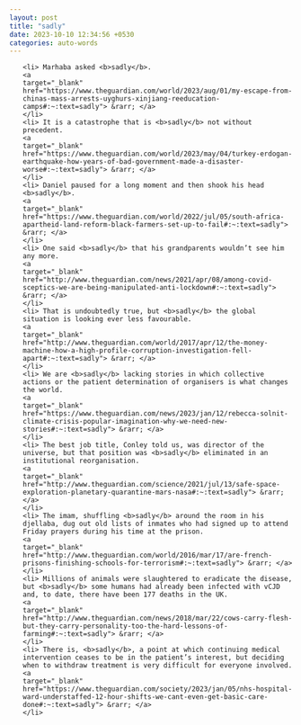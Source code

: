 ```yaml
---
layout: post
title: "sadly"
date: 2023-10-10 12:34:56 +0530
categories: auto-words
---
```

<ol>

    <li> Marhaba asked <b>sadly</b>.
    <a 
    target="_blank" 
    href="https://www.theguardian.com/world/2023/aug/01/my-escape-from-chinas-mass-arrests-uyghurs-xinjiang-reeducation-camps#:~:text=sadly"> &rarr; </a>
    </li>
    <li> It is a catastrophe that is <b>sadly</b> not without precedent.
    <a 
    target="_blank" 
    href="https://www.theguardian.com/world/2023/may/04/turkey-erdogan-earthquake-how-years-of-bad-government-made-a-disaster-worse#:~:text=sadly"> &rarr; </a>
    </li>
    <li> Daniel paused for a long moment and then shook his head <b>sadly</b>.
    <a 
    target="_blank" 
    href="https://www.theguardian.com/world/2022/jul/05/south-africa-apartheid-land-reform-black-farmers-set-up-to-fail#:~:text=sadly"> &rarr; </a>
    </li>
    <li> One said <b>sadly</b> that his grandparents wouldn’t see him any more.
    <a 
    target="_blank" 
    href="http://www.theguardian.com/news/2021/apr/08/among-covid-sceptics-we-are-being-manipulated-anti-lockdown#:~:text=sadly"> &rarr; </a>
    </li>
    <li> That is undoubtedly true, but <b>sadly</b> the global situation is looking ever less favourable.
    <a 
    target="_blank" 
    href="http://www.theguardian.com/world/2017/apr/12/the-money-machine-how-a-high-profile-corruption-investigation-fell-apart#:~:text=sadly"> &rarr; </a>
    </li>
    <li> We are <b>sadly</b> lacking stories in which collective actions or the patient determination of organisers is what changes the world.
    <a 
    target="_blank" 
    href="https://www.theguardian.com/news/2023/jan/12/rebecca-solnit-climate-crisis-popular-imagination-why-we-need-new-stories#:~:text=sadly"> &rarr; </a>
    </li>
    <li> The best job title, Conley told us, was director of the universe, but that position was <b>sadly</b> eliminated in an institutional reorganisation.
    <a 
    target="_blank" 
    href="http://www.theguardian.com/science/2021/jul/13/safe-space-exploration-planetary-quarantine-mars-nasa#:~:text=sadly"> &rarr; </a>
    </li>
    <li> The imam, shuffling <b>sadly</b> around the room in his djellaba, dug out old lists of inmates who had signed up to attend Friday prayers during his time at the prison.
    <a 
    target="_blank" 
    href="http://www.theguardian.com/world/2016/mar/17/are-french-prisons-finishing-schools-for-terrorism#:~:text=sadly"> &rarr; </a>
    </li>
    <li> Millions of animals were slaughtered to eradicate the disease, but <b>sadly</b> some humans had already been infected with vCJD and, to date, there have been 177 deaths in the UK.
    <a 
    target="_blank" 
    href="http://www.theguardian.com/news/2018/mar/22/cows-carry-flesh-but-they-carry-personality-too-the-hard-lessons-of-farming#:~:text=sadly"> &rarr; </a>
    </li>
    <li> There is, <b>sadly</b>, a point at which continuing medical intervention ceases to be in the patient’s interest, but deciding when to withdraw treatment is very difficult for everyone involved.
    <a 
    target="_blank" 
    href="https://www.theguardian.com/society/2023/jan/05/nhs-hospital-ward-understaffed-12-hour-shifts-we-cant-even-get-basic-care-done#:~:text=sadly"> &rarr; </a>
    </li>